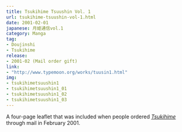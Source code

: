 ```yaml
---
title: Tsukihime Tsuushin Vol. 1
url: tsukihime-tsuushin-vol-1.html
date: 2001-02-01
japanese: 月姫通信vol.1
category: Manga
tag:
- Doujinshi
- Tsukihime
release:
- 2001-02 (Mail order gift)
link:
- "http://www.typemoon.org/works/tuusin1.html"
img:
- tsukihimetsuushin1
- tsukihimetsuushin1_01
- tsukihimetsuushin1_02
- tsukihimetsuushin1_03
---
```


A four-page leaflet that was included when people ordered [*Tsukihime*](tsukihime.html) through mail in February 2001.